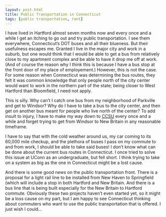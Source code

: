 ```yaml
---
layout: post.html
title: Public Transportation in Connecticut
tags: [public transportation, rant]
---
```


I have lived in Hartford almost seven months now and every once and a while I get an itching to go out and try public transportation. I see them everywhere, Connecticut’s DOT buses and all their blueness. But their usefulness escapes me. Granted I live in the major city and work in a suburb, but one would think that I would be able to get a bus from relatively close to my apartment complex and be able to have it drop me off at work. (And of course the reason why I think this is because I have a bus stop at the front door of my place of employement.) However, this is not the case. For some reason when Connecticut was determining the bus routes, they felt it was common knowledge that only people north of the city center would want to work in the northern part of the state; being closer to West Hartford than Bloomfield, I need not apply.

This is silly. Why can’t I catch one bus from my neighborhood of Parkville and get to Windsor? Why do I have to take a bus to the city center, and then get on another bus meant for people who live north of the center? To add insult to injury, I have to make my way down to [CCSU][1] every once and a while and forget trying to get from Windsor to New Britain in any reasonable timeframe.

I have to say that with the cold weather around us, my car coming to its 60,000 mile checkup, and the plethora of buses I pass on my commute to and from work, I should be able to take said buses! I don’t know what can be done about the current bus routes in Connecticut. I once tried to solve this issue at UConn as an undergraduate, but fell short. I think trying to take on a system as big as the one in Connecticut might be a lost cause.

And there is some good news on the public transportation front. There is a proposal for a light rail line to be installed from New Haven to Springfield (which will include a stop in both Hartford and New Britain. And there is a bus line that is being built especially for the New Britain to Hartford commute. Obviously these two projects haven’t even started yet, so it might be a loss cause on my part, but I am happy to see Connecticut thinking about commuters who want to use the public transportation that is offered. I just wish I could…

[1]: [http://www.ccsu.edu]